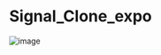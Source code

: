 # Signal_Clone_expo
![image](https://user-images.githubusercontent.com/125455606/231451148-84c04b71-fa2a-48e2-807e-7f0cfbd38a03.png)
